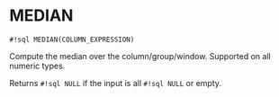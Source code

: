 # MEDIAN
`#!sql MEDIAN(COLUMN_EXPRESSION)`

Compute the median over the  column/group/window. Supported on
all numeric types.

Returns `#!sql NULL` if the input is all `#!sql NULL` or empty.


